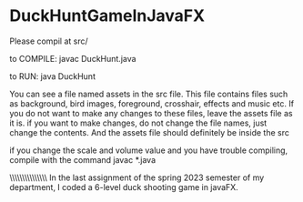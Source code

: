 # DuckHuntGameInJavaFX

Please compil at src/ 

to COMPILE: javac DuckHunt.java 

to RUN: java DuckHunt

You can see a file named assets in the src file. This file contains files such as background, bird images, foreground, crosshair, effects and music etc. If you do not want to make any changes to these files, leave the assets file as it is.
if you want to make changes, do not change the file names, just change the contents. And the assets file should definitely be inside the src

if you change the scale and volume value and you have trouble compiling, compile with the command javac *.java

\\\\\\\\\\\\\\\\\\\\\\\\\\\\\\
In the last assignment of the spring 2023 semester of my department, I coded a 6-level duck shooting game in javaFX.
